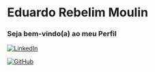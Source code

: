<h1>Eduardo Rebelim Moulin</h1>

<h3>Seja bem-vindo(a) ao meu Perfil</h3>

[![LinkedIn](https://img.shields.io/badge/LinkedIn-0077B5?style=for-the-badge&logo=linkedin&logoColor=white)](https://www.linkedin.com/in/edu-moulin/)

[![GitHub](https://img.shields.io/badge/GitHub-100000?style=for-the-badge&logo=github&logoColor=white)](https://github.com/eduardomoulin)
